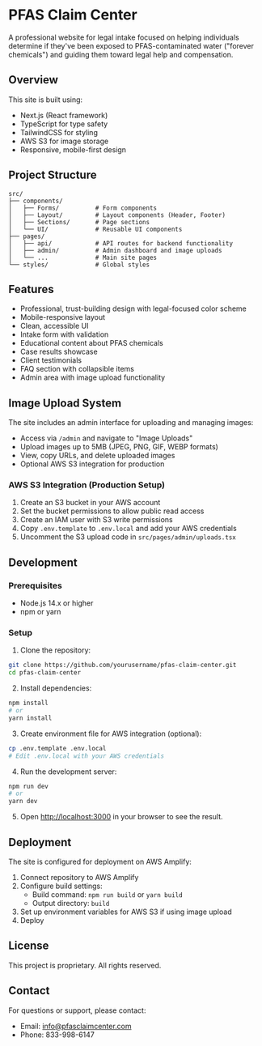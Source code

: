 # PFAS Claim Center

A professional website for legal intake focused on helping individuals determine if they've been exposed to PFAS-contaminated water ("forever chemicals") and guiding them toward legal help and compensation.

## Overview

This site is built using:
- Next.js (React framework)
- TypeScript for type safety
- TailwindCSS for styling
- AWS S3 for image storage
- Responsive, mobile-first design

## Project Structure

```
src/
├── components/
│   ├── Forms/          # Form components
│   ├── Layout/         # Layout components (Header, Footer)
│   ├── Sections/       # Page sections
│   └── UI/             # Reusable UI components
├── pages/
│   ├── api/            # API routes for backend functionality
│   ├── admin/          # Admin dashboard and image uploads
│   └── ...             # Main site pages
└── styles/             # Global styles
```

## Features

- Professional, trust-building design with legal-focused color scheme
- Mobile-responsive layout
- Clean, accessible UI
- Intake form with validation
- Educational content about PFAS chemicals
- Case results showcase
- Client testimonials
- FAQ section with collapsible items
- Admin area with image upload functionality

## Image Upload System

The site includes an admin interface for uploading and managing images:
- Access via `/admin` and navigate to "Image Uploads"
- Upload images up to 5MB (JPEG, PNG, GIF, WEBP formats)
- View, copy URLs, and delete uploaded images
- Optional AWS S3 integration for production

### AWS S3 Integration (Production Setup)

1. Create an S3 bucket in your AWS account
2. Set the bucket permissions to allow public read access
3. Create an IAM user with S3 write permissions
4. Copy `.env.template` to `.env.local` and add your AWS credentials
5. Uncomment the S3 upload code in `src/pages/admin/uploads.tsx`

## Development

### Prerequisites

- Node.js 14.x or higher
- npm or yarn

### Setup

1. Clone the repository:
```bash
git clone https://github.com/yourusername/pfas-claim-center.git
cd pfas-claim-center
```

2. Install dependencies:
```bash
npm install
# or
yarn install
```

3. Create environment file for AWS integration (optional):
```bash
cp .env.template .env.local
# Edit .env.local with your AWS credentials
```

4. Run the development server:
```bash
npm run dev
# or
yarn dev
```

5. Open [http://localhost:3000](http://localhost:3000) in your browser to see the result.

## Deployment

The site is configured for deployment on AWS Amplify:

1. Connect repository to AWS Amplify
2. Configure build settings:
   - Build command: `npm run build` or `yarn build`
   - Output directory: `build`
3. Set up environment variables for AWS S3 if using image upload
4. Deploy

## License

This project is proprietary. All rights reserved.

## Contact

For questions or support, please contact:
- Email: info@pfasclaimcenter.com
- Phone: 833-998-6147 